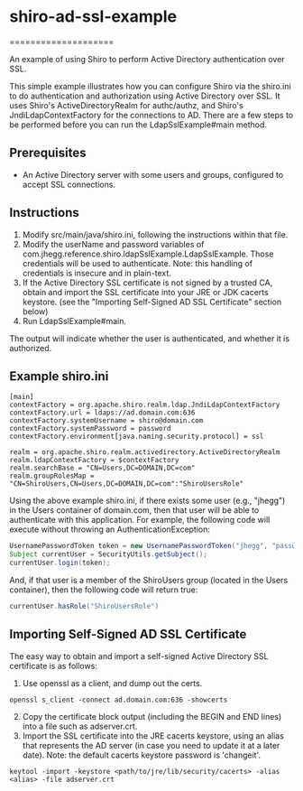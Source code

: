 # shiro-ad-ssl-example
====================

 An example of using Shiro to perform Active Directory authentication over SSL.

This simple example illustrates how you can configure Shiro via the shiro.ini to do authentication and authorization using Active Directory over SSL. It uses Shiro's ActiveDirectoryRealm for authc/authz, and Shiro's JndiLdapContextFactory for the connections to AD. There are a few steps to be performed before you can run the LdapSslExample#main method.

## Prerequisites
- An Active Directory server with some users and groups, configured to accept SSL connections.

## Instructions
 1. Modify src/main/java/shiro.ini, following the instructions within that file.
 2. Modify the userName and password variables of com.jhegg.reference.shiro.ldapSslExample.LdapSslExample. Those credentials will be used to authenticate. Note: this handling of credentials is insecure and in plain-text.
 3. If the Active Directory SSL certificate is not signed by a trusted CA, obtain and import the SSL certificate into your JRE or JDK cacerts keystore. (see the "Importing Self-Signed AD SSL Certificate" section below)
 4. Run LdapSslExample#main.

The output will indicate whether the user is authenticated, and whether it is authorized.

## Example shiro.ini
```properties
[main]
contextFactory = org.apache.shiro.realm.ldap.JndiLdapContextFactory
contextFactory.url = ldaps://ad.domain.com:636
contextFactory.systemUsername = shiro@domain.com
contextFactory.systemPassword = password
contextFactory.environment[java.naming.security.protocol] = ssl

realm = org.apache.shiro.realm.activedirectory.ActiveDirectoryRealm
realm.ldapContextFactory = $contextFactory
realm.searchBase = "CN=Users,DC=DOMAIN,DC=com"
realm.groupRolesMap = "CN=ShiroUsers,CN=Users,DC=DOMAIN,DC=com":"ShiroUsersRole"
```

Using the above example shiro.ini, if there exists some user (e.g., "jhegg") in the Users container of domain.com, then that user will be able to authenticate with this application. For example, the following code will execute without throwing an AuthenticationException:

```java
UsernamePasswordToken token = new UsernamePasswordToken("jhegg", "password");
Subject currentUser = SecurityUtils.getSubject();
currentUser.login(token);
```

And, if that user is a member of the ShiroUsers group (located in the Users container), then the following code will return true:

```java
currentUser.hasRole("ShiroUsersRole")
```

## Importing Self-Signed AD SSL Certificate
The easy way to obtain and import a self-signed Active Directory SSL certificate is as follows:
 1. Use openssl as a client, and dump out the certs.<br>
```
openssl s_client -connect ad.domain.com:636 -showcerts
```
 2. Copy the certificate block output (including the BEGIN and END lines) into a file such as adserver.crt.
 3. Import the SSL certificate into the JRE cacerts keystore, using an alias that represents the AD server (in case you need to update it at a later date). Note: the default cacerts keystore password is 'changeit'.<br>
```
keytool -import -keystore <path/to/jre/lib/security/cacerts> -alias <alias> -file adserver.crt
```

